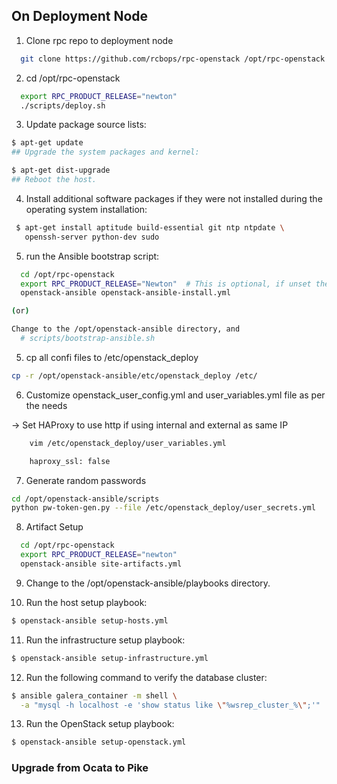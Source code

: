 ## On Deployment Node

1. Clone rpc repo to deployment node
```sh
  git clone https://github.com/rcbops/rpc-openstack /opt/rpc-openstack
```
2. cd /opt/rpc-openstack
```sh
  export RPC_PRODUCT_RELEASE="newton"
  ./scripts/deploy.sh
```
3. Update package source lists:

  ```sh
  $ apt-get update
  ## Upgrade the system packages and kernel:

  $ apt-get dist-upgrade
  ## Reboot the host.
  ```
4. Install additional software packages if they were not installed during the operating system installation:

 ```sh
  $ apt-get install aptitude build-essential git ntp ntpdate \
    openssh-server python-dev sudo
  ```
5. run the Ansible bootstrap script:

  ```sh
    cd /opt/rpc-openstack
    export RPC_PRODUCT_RELEASE="Newton"  # This is optional, if unset the current stable product will be used
    openstack-ansible openstack-ansible-install.yml

  (or)

  Change to the /opt/openstack-ansible directory, and
    # scripts/bootstrap-ansible.sh
  ```
5. cp all confi files to /etc/openstack_deploy

  ```sh
  cp -r /opt/openstack-ansible/etc/openstack_deploy /etc/

  ```
6. Customize openstack_user_config.yml and user_variables.yml file as per the needs

  -> Set HAProxy to use http if using internal and external as same IP
  ```sh
      vim /etc/openstack_deploy/user_variables.yml

      haproxy_ssl: false
  ```

7. Generate random passwords

  ```sh
  cd /opt/openstack-ansible/scripts
  python pw-token-gen.py --file /etc/openstack_deploy/user_secrets.yml

 ```
8. Artifact Setup

```sh
  cd /opt/rpc-openstack
  export RPC_PRODUCT_RELEASE="newton"
  openstack-ansible site-artifacts.yml
```
9. Change to the /opt/openstack-ansible/playbooks directory.

10. Run the host setup playbook:

  ```sh
  $ openstack-ansible setup-hosts.yml
  ```

11. Run the infrastructure setup playbook:

  ```sh
  $ openstack-ansible setup-infrastructure.yml
  ```

12. Run the following command to verify the database cluster:

  ```sh
  $ ansible galera_container -m shell \
    -a "mysql -h localhost -e 'show status like \"%wsrep_cluster_%\";'"
  ```
13. Run the OpenStack setup playbook:

   ```sh  
   $ openstack-ansible setup-openstack.yml
   ```

### Upgrade from Ocata to Pike
